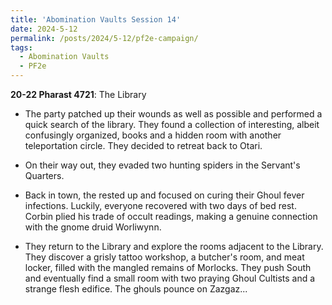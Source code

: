 ```yaml
---
title: 'Abomination Vaults Session 14'
date: 2024-5-12
permalink: /posts/2024/5-12/pf2e-campaign/
tags:
  - Abomination Vaults
  - PF2e
---
```



**20-22 Pharast 4721**: The Library

- The party patched up their wounds as well as possible and performed a quick search of the library. They found a collection of interesting, albeit confusingly organized, books and a hidden room with another teleportation circle. They decided to retreat back to Otari.

- On their way out, they evaded two hunting spiders in the Servant's Quarters. 

- Back in town, the rested up and focused on curing their Ghoul fever infections. Luckily, everyone recovered with two days of bed rest. Corbin plied his trade of occult readings, making a genuine connection with the gnome druid Worliwynn.

- They return to the Library and explore the rooms adjacent to the Library. They discover a grisly tattoo workshop, a butcher's room, and meat locker, filled with the mangled remains of Morlocks. They push South and eventually find a small room with two praying Ghoul Cultists and a strange flesh edifice. The ghouls pounce on Zazgaz...
